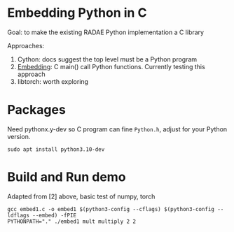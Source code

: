 # Embedding Python in C

Goal: to make the existing RADAE Python implementation a C library

Approaches:

1. Cython: docs suggest the top level must be a Python program
2. [Embedding](https://docs.python.org/3/extending/embedding.html): C main() call Python functions. Currently testing this approach 
3. libtorch: worth exploring

# Packages

Need pythonx.y-dev so C program can fine `Python.h`, adjust for your Python version.

`sudo apt install python3.10-dev`

# Build and Run demo

Adapted from [2] above, basic test of numpy, torch

```
gcc embed1.c -o embed1 $(python3-config --cflags) $(python3-config --ldflags --embed) -fPIE
PYTHONPATH="." ./embed1 mult multiply 2 2
```

